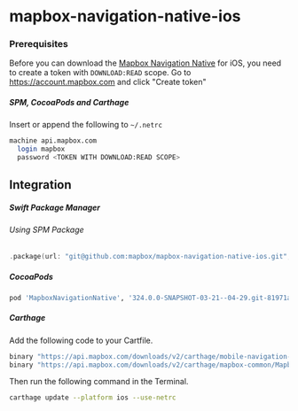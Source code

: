 # mapbox-navigation-native-ios

### Prerequisites

Before you can download the [Mapbox Navigation Native](https://github.com/mapbox/mapbox-navigation-native) for iOS, you need to create a token with `DOWNLOAD:READ` scope.
Go to https://account.mapbox.com and click "Create token"

##### SPM, CocoaPods and Carthage
Insert or append the following to `~/.netrc`

```bash
machine api.mapbox.com
  login mapbox
  password <TOKEN WITH DOWNLOAD:READ SCOPE>
```

## Integration

##### Swift Package Manager

###### Using SPM Package

```swift
.package(url: "git@github.com:mapbox/mapbox-navigation-native-ios.git", from: "324.0.0-SNAPSHOT-03-21--04-29.git-81971a3-SNAPSHOT.0321T0921Z.7d402b6"),
```

##### CocoaPods

```ruby
pod 'MapboxNavigationNative', '324.0.0-SNAPSHOT-03-21--04-29.git-81971a3-SNAPSHOT.0321T0921Z.7d402b6'
```

##### Carthage

Add the following code to your Cartfile.

```bash
binary "https://api.mapbox.com/downloads/v2/carthage/mobile-navigation-native/MapboxNavigationNative.json" == 324.0.0-SNAPSHOT-03-21--04-29.git-81971a3-SNAPSHOT.0321T0921Z.7d402b6
binary "https://api.mapbox.com/downloads/v2/carthage/mapbox-common/MapboxCommon-ios.json" == 24.11.0-SNAPSHOT-03-21--04-29.git-81971a3
```

Then run the following command in the Terminal.
```bash
carthage update --platform ios --use-netrc
```
